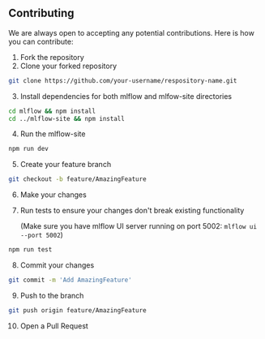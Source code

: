 ## Contributing

We are always open to accepting any potential contributions. Here is how you can contribute:

1. Fork the repository
2. Clone your forked repository

```bash
git clone https://github.com/your-username/respository-name.git
```

3. Install dependencies for both mlflow and mlfow-site directories

```bash
cd mlflow && npm install
cd ../mlflow-site && npm install
```

4. Run the mlflow-site

```bash
npm run dev
```

5. Create your feature branch

```bash
git checkout -b feature/AmazingFeature
```

6. Make your changes

7. Run tests to ensure your changes don't break existing functionality

   (Make sure you have mlflow UI server running on port 5002: `mlflow ui --port 5002`)

```bash
npm run test
```

8. Commit your changes

```bash
git commit -m 'Add AmazingFeature'
```

9. Push to the branch

```bash
git push origin feature/AmazingFeature
```

10. Open a Pull Request
